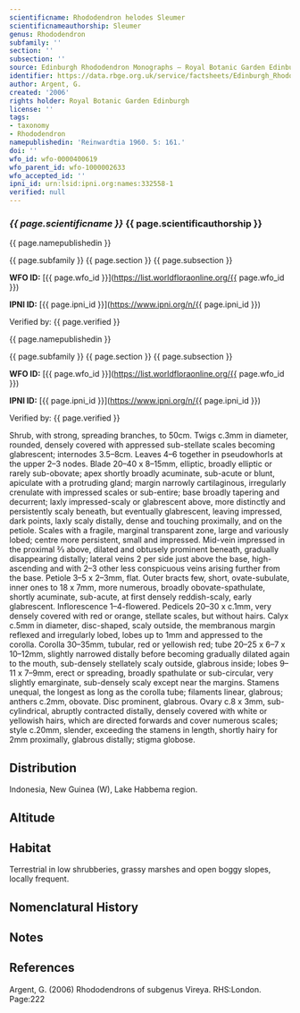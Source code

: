 ```yaml
---
scientificname: Rhododendron helodes Sleumer
scientificnameauthorship: Sleumer
genus: Rhododendron
subfamily: ''
section: ''
subsection: ''
source: Edinburgh Rhododendron Monographs – Royal Botanic Garden Edinburgh
identifier: https://data.rbge.org.uk/service/factsheets/Edinburgh_Rhododendron_Monographs.xhtml
author: Argent, G.
created: '2006'
rights holder: Royal Botanic Garden Edinburgh
license: ''
tags:
- taxonomy
- Rhododendron
namepublishedin: 'Reinwardtia 1960. 5: 161.'
doi: ''
wfo_id: wfo-0000400619
wfo_parent_id: wfo-1000002633
wfo_accepted_id: ''
ipni_id: urn:lsid:ipni.org:names:332558-1
verified: null
---
```

### _{{ page.scientificname }}_ {{ page.scientificauthorship }}
 {{ page.namepublishedin }}

{{ page.subfamily }} {{ page.section }} {{ page.subsection }}

**WFO ID:** [{{ page.wfo_id }}](https://list.worldfloraonline.org/{{ page.wfo_id }})

**IPNI ID:** [{{ page.ipni_id }}](https://www.ipni.org/n/{{ page.ipni_id }})

Verified by: {{ page.verified }}

 {{ page.namepublishedin }}

{{ page.subfamily }} {{ page.section }} {{ page.subsection }}

**WFO ID:** [{{ page.wfo_id }}](https://list.worldfloraonline.org/{{ page.wfo_id }})

**IPNI ID:** [{{ page.ipni_id }}](https://www.ipni.org/n/{{ page.ipni_id }})

Verified by: {{ page.verified }}



Shrub, with strong, spreading branches, to 50cm. Twigs c.3mm in diameter, rounded, densely covered with appressed sub-stellate scales becoming glabrescent; internodes 3.5–8cm. Leaves 4–6 together in pseudo­whorls at the upper 2–3 nodes. Blade 20–40 x 8–15mm, elliptic, broadly elliptic or rarely sub-obovate; apex shortl­y broadly acuminate, sub-acute or blunt, apiculate with a protruding gland; margin narrowly cartilaginous, irregularly crenulate with impressed scales or sub-entire; base broadly tapering and decurrent; laxly impressed-scaly or glabrescent above, more distinctly and persistently scaly beneath, but eventually glabrescent, leaving impressed, dark points, laxly scaly distally, dense and touching proximally, and on the petiole. Scales with a fragile, marginal transparent zone, large and variously lobed; centre more persistent, small and impressed. Mid-vein impressed in the proximal 2⁄3 above, dilated and obtusely prominent beneath, gradually disappearing distally; lateral veins 2 per side just above the base, high-ascending and with 2–3 other less conspicuous veins arising further from the base. Petiole 3–5 x 2–3mm, flat. Outer bracts few, short, ovate-subulate, inner ones to 18 x 7mm, more numerous, broadly obovate-spathulate, shortly acuminate, sub-acute, at first densely reddish-scaly, early glabrescent. Inflorescence 1–4-flowered. Pedicels 20–30 x c.1mm, very densely covered with red or orange, stellate scales, but without hairs. Calyx c.5mm in diameter, disc-shaped, scaly outside, the membranous margin reflexed and irregularly lobed, lobes up to 1mm and appressed to the corolla. Corolla 30–35mm, tubular, red or yellowish red; tube 20–25 x 6–7 x 10–12mm, slightly narrowed distally before becoming gradually dilated again to the mouth, sub-densely stellately scaly outside, glabrous inside; lobes 9–11 x 7–9mm, erect or spreading, broadly spathulate or sub-circular, very slightly emarginate, sub-densely scaly except near the margins. Stamens unequal, the longest as long as the corolla tube; filaments linear, glabrous; anthers c.2mm, obovate. Disc prominent, glabrous. Ovary c.8 x 3mm, sub-cylindrical, abruptly contracted distally, densely covered with white or yellowish hairs, which are directed forwards and cover numerous scales; style c.20mm, slender, exceeding the stamens in length, shortly hairy for 2mm proximally, glabrous distally; stigma globose.

## Distribution
Indonesia, New Guinea (W), Lake Habbema region.

## Altitude


## Habitat
Terrestrial in low shrubberies, grassy marshes and open boggy slopes, locally frequent.

## Nomenclatural History

                       
## Notes


## References

Argent, G. (2006) Rhododendrons of subgenus Vireya. RHS:London. Page:222
